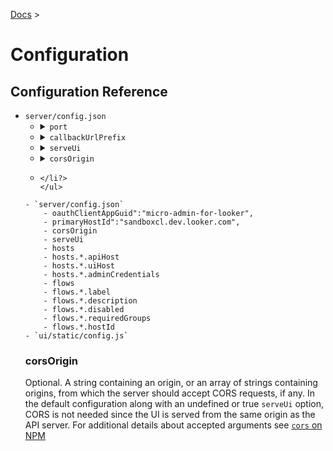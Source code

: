 [Docs](index.md) >

# Configuration

## Configuration Reference

<ul>
<li><code>server/config.json</code>
	<ul>
	<li><details><summary><code>port</code></summary>
	Required. A number for the port that the server will listen on. (Currently only http, not https, is provided. Add an SSL termination load balancer for https/production use)
	</details>
	</li>
	<li><details><summary><code>callbackUrlPrefix</code></summary>
	Required. A URL prefix for the callback URL used in the Looker OAuth process. `/login-popup` will be added to the prefix to form the full callback URL. Example values might be `http://localhost:3000` for development or `https://micro-admin-for-looker.mydomain.com` for production.
	</details>
	<li><details><summary><code>serveUi</code></summary>
	Optional, default true. Whether the server should also serve the default static UI. You may want to use change flag when deploying static UI assets to a CDN instead.
	</details>
	</li>
	<li><details><summary><code>corsOrigin</code></summary>
	Optional. A string containing an origin, or an array of strings containing origins, from which the server should accept CORS requests, if any. In the default configuration of `serveUi`, CORS is not needed since the UI is served from the same origin as the API server. For additional details about accepted arguments see [the `cors` package on NPM](https://www.npmjs.com/package/cors#configuration-options)
	</details>
	</li>
	<li>

	</li?>
	</ul>
</li>
</ul>


	- `server/config.json`
		- oauthClientAppGuid":"micro-admin-for-looker",
		- primaryHostId":"sandboxcl.dev.looker.com",
		- corsOrigin
		- serveUi
		- hosts
		- hosts.*.apiHost
		- hosts.*.uiHost
		- hosts.*.adminCredentials
		- flows
		- flows.*.label
		- flows.*.description
		- flows.*.disabled
		- flows.*.requiredGroups
		- flows.*.hostId
	- `ui/static/config.js`


### corsOrigin

Optional. A string containing an origin, or an array of strings containing origins, from which the server should accept CORS requests, if any. In the default configuration along with an undefined or true `serveUi` option, CORS is not needed since the UI is served from the same origin as the API server. For additional details about accepted arguments see [`cors` on NPM](https://www.npmjs.com/package/cors#configuration-options)

